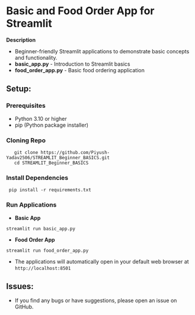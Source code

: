 # Basic and Food Order App for Streamlit
 **Description**
 - Beginner-friendly Streamlit applications to demonstrate basic concepts and functionality.
 - **basic_app.py** - Introduction to Streamlit basics
 - **food_order_app.py** - Basic food ordering application

## Setup:
### Prerequisites
 - Python 3.10 or higher
 - pip (Python package installer)
### Cloning Repo
 ```
    git clone https://github.com/Piyush-Yadav2506/STREAMLIT_Beginner_BASICS.git
    cd STREAMLIT_Beginner_BASICS
```
### Install Dependencies
 ``` pip install -r requirements.txt```
 ### Run Applications
  - **Basic App**

 ``` streamlit run basic_app.py ```
  - **Food Order App**
    
 ``` streamlit run food_order_app.py ```
  - The applications will automatically open in your default web browser at ```http://localhost:8501```

##  Issues:
 - If you find any bugs or have suggestions, please open an issue on GitHub.
